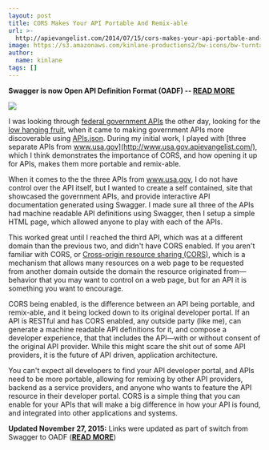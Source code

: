 ```yaml
---
layout: post
title: CORS Makes Your API Portable And Remix-able
url: >-
  http://apievangelist.com/2014/07/15/cors-makes-your-api-portable-and-remixable/
image: https://s3.amazonaws.com/kinlane-productions2/bw-icons/bw-turntable.jpg
author:
  name: kinlane
tags: []
---
```

**Swagger is now Open API Definition Format (OADF) -- [**READ MORE**](http://apievangelist.com/2015/11/05/the-swagger-spec-is-reborn-as-open-api-definition-format-oadf-after-being-put-into-open-api-initiative-oai/)**

![](https://s3.amazonaws.com/kinlane-productions2/bw-icons/bw-turntable.jpg)

I was looking through [federal government APIs](http://apievangelist.com/2014/07/10/looking-at-77-federal-government-api-developer-portals-and-190-apis) the other day, looking for the [low hanging fruit](http://apievangelist.com/2014/07/10/low-hanging-fruit-for-api-discovery-in-the-federal-government), when it came to making government APIs more discoverable using [APIs.json](http://apisjson.org). During my initial work, I played with [three separate APIs from www.usa.gov](http://www.usa.gov.apievangelist.com/), which I think demonstrates the importance of CORS, and how opening it up for APIs, makes them more portable and remix-able.

When it comes to the the three APIs from www.usa.gov, I do not have control over the API itself, but I wanted to create a self contained, site that showcased the government APIs, and provide interactive API documentation generated using Swagger. I made sure all three of the APIs had machine readable API definitions using Swagger, then I setup a simple HTML page, which allowed anyone to play with each of the APIs.

This worked great until I reached the third API, which was at a different domain than the previous two, and didn't have CORS enabled. If you aren't familiar with CORS, or [Cross-origin resource sharing (CORS)](http://en.wikipedia.org/wiki/Cross-origin_resource_sharing), which is a mechanism that allows many resources on a web page to be requested from another domain outside the domain the resource originated from—behavior that you may want to control on a web page, but for an API it is something you want to encourage.

CORS being enabled, is the difference between an API being portable, and remix-able, and it being locked down to its original developer portal. If an API is RESTful and has CORS enabled, any outside party (like me), can generate a machine readable API definitions for it, and compose a developer experience, that that includes the API—with or without consent of the original API provider. While this might scare the shit out of some API providers, it is the future of API driven, application architecture.

You can't expect all developers to find your API developer portal, and APIs need to be more portable, allowing for remixing by other API providers, backend as a service providers, and anyone who wants to feature the API resource in their developer portal. CORS is a simple thing that you can enable for your APIs that will make a big difference in how your API is found, and integrated into other applications and systems.

**Updated November 27, 2015:** Links were updated as part of switch from Swagger to OADF ([**READ MORE**](http://apievangelist.com/2015/11/05/the-swagger-spec-is-reborn-as-open-api-definition-format-oadf-after-being-put-into-open-api-initiative-oai/))